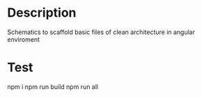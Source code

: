 # Description

Schematics to scaffold basic files of clean architecture in angular enviroment

# Test
npm i
npm run build
npm run all